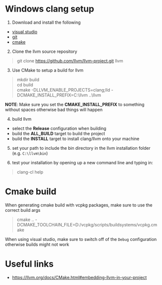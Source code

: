 # Windows clang setup

1. Download and install the following

- [visual studio](https://visualstudio.microsoft.com/)
- [git](https://git-scm.com/)
- [cmake](https://cmake.org/)


2. Clone the llvm source repository

> git clone https://github.com/llvm/llvm-project.git llvm

3. Use CMake to setup a build for llvm

> mkdir build  
> cd build  
> cmake -DLLVM_ENABLE_PROJECTS=clang;lld -DCMAKE_INSTALL_PREFIX=C:\llvm ..\llvm

**NOTE**: Make sure you set the **CMAKE_INSTALL_PREFIX** to something without spaces otherwise bad things will happen

4. build llvm

- select the **Release** configuration when building
- build the **ALL_BUILD** target to build the project
- build the **INSTALL** target to install clang/llvm onto your machine

5. set your path to include the bin directory in the llvm installation folder (e.g. `C:\llvm\bin`)

6. test your installation by opening up a new command line and typing in:

> clang-cl help

# Cmake build

When generating cmake build with vcpkg packages, make sure to use the correct build args

> cmake .. -DCMAKE_TOOLCHAIN_FILE=D:/vcpkg/scripts/buildsystems/vcpkg.cmake

When using visual studio, make sure to switch off of the `Debug` configuration otherwise builds might not work

# Useful links

- https://llvm.org/docs/CMake.html#embedding-llvm-in-your-project